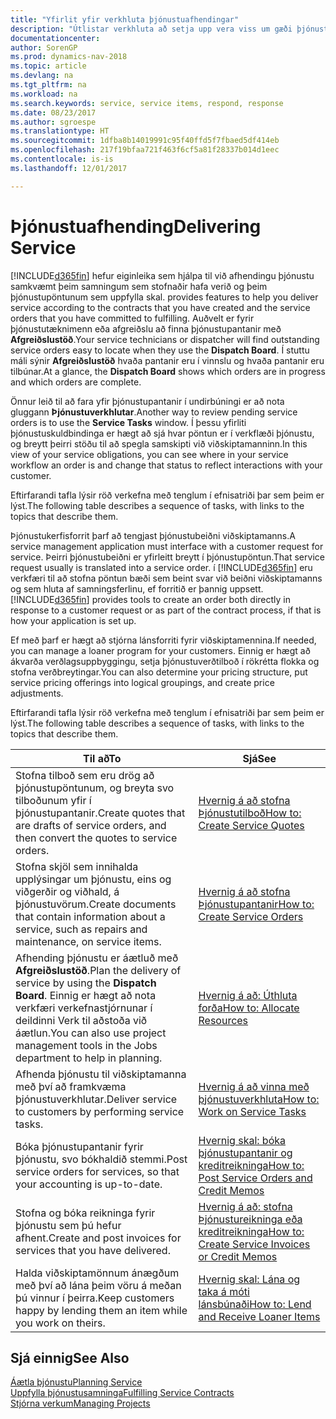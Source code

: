 ```yaml
---
title: "Yfirlit yfir verkhluta þjónustuafhendingar"
description: "Útlistar verkhluta að setja upp vera viss um gæði þjónustuafhendingar og uppfylla samkomulag við viðskiptamenn."
documentationcenter: 
author: SorenGP
ms.prod: dynamics-nav-2018
ms.topic: article
ms.devlang: na
ms.tgt_pltfrm: na
ms.workload: na
ms.search.keywords: service, service items, respond, response
ms.date: 08/23/2017
ms.author: sgroespe
ms.translationtype: HT
ms.sourcegitcommit: 1dfba8b14019991c95f40ffd5f7fbaed5df414eb
ms.openlocfilehash: 217f19bfaa721f463f6cf5a81f28337b014d1eec
ms.contentlocale: is-is
ms.lasthandoff: 12/01/2017

---
```

# <a name="delivering-service"></a><span data-ttu-id="11a1a-103">Þjónustuafhending</span><span class="sxs-lookup"><span data-stu-id="11a1a-103">Delivering Service</span></span>
[!INCLUDE[d365fin](includes/d365fin_md.md)]<span data-ttu-id="11a1a-104"> hefur eiginleika sem hjálpa til við afhendingu þjónustu samkvæmt þeim samningum sem stofnaðir hafa verið og þeim þjónustupöntunum sem uppfylla skal.</span><span class="sxs-lookup"><span data-stu-id="11a1a-104"> provides features to help you deliver service according to the contracts that you have created and the service orders that you have committed to fulfilling.</span></span> <span data-ttu-id="11a1a-105">Auðvelt er fyrir þjónustutæknimenn eða afgreiðslu að finna þjónustupantanir með **Afgreiðslustöð**.</span><span class="sxs-lookup"><span data-stu-id="11a1a-105">Your service technicians or dispatcher will find outstanding service orders easy to locate when they use the **Dispatch Board**.</span></span> <span data-ttu-id="11a1a-106">Í stuttu máli sýnir **Afgreiðslustöð** hvaða pantanir eru í vinnslu og hvaða pantanir eru tilbúnar.</span><span class="sxs-lookup"><span data-stu-id="11a1a-106">At a glance, the **Dispatch Board** shows which orders are in progress and which orders are complete.</span></span>  
  
<span data-ttu-id="11a1a-107">Önnur leið til að fara yfir þjónustupantanir í undirbúningi er að nota gluggann **Þjónustuverkhlutar**.</span><span class="sxs-lookup"><span data-stu-id="11a1a-107">Another way to review pending service orders is to use the **Service Tasks** window.</span></span> <span data-ttu-id="11a1a-108">Í þessu yfirliti þjónustuskuldbindinga er hægt að sjá hvar pöntun er í verkflæði þjónustu, og breytt þeirri stöðu til að spegla samskipti við viðskiptamanninn.</span><span class="sxs-lookup"><span data-stu-id="11a1a-108">In this view of your service obligations, you can see where in your service workflow an order is and change that status to reflect interactions with your customer.</span></span>  
  
<span data-ttu-id="11a1a-109">Eftirfarandi tafla lýsir röð verkefna með tenglum í efnisatriði þar sem þeim er lýst.</span><span class="sxs-lookup"><span data-stu-id="11a1a-109">The following table describes a sequence of tasks, with links to the topics that describe them.</span></span>   

<span data-ttu-id="11a1a-110">Þjónustukerfisforrit þarf að tengjast þjónustubeiðni viðskiptamanns.</span><span class="sxs-lookup"><span data-stu-id="11a1a-110">A service management application must interface with a customer request for service.</span></span> <span data-ttu-id="11a1a-111">Þeirri þjónustubeiðni er yfirleitt breytt í þjónustupöntun.</span><span class="sxs-lookup"><span data-stu-id="11a1a-111">That service request usually is translated into a service order.</span></span> <span data-ttu-id="11a1a-112">í [!INCLUDE[d365fin](includes/d365fin_md.md)] eru verkfæri til að stofna pöntun bæði sem beint svar við beiðni viðskiptamanns og sem hluta af samningsferlinu, ef forritið er þannig uppsett.</span><span class="sxs-lookup"><span data-stu-id="11a1a-112">[!INCLUDE[d365fin](includes/d365fin_md.md)] provides tools to create an order both directly in response to a customer request or as part of the contract process, if that is how your application is set up.</span></span>  
  
<span data-ttu-id="11a1a-113">Ef með þarf er hægt að stjórna lánsforriti fyrir viðskiptamennina.</span><span class="sxs-lookup"><span data-stu-id="11a1a-113">If needed, you can manage a loaner program for your customers.</span></span> <span data-ttu-id="11a1a-114">Einnig er hægt að ákvarða verðlagsuppbyggingu, setja þjónustuverðtilboð í rökrétta flokka og stofna verðbreytingar.</span><span class="sxs-lookup"><span data-stu-id="11a1a-114">You can also determine your pricing structure, put service pricing offerings into logical groupings, and create price adjustments.</span></span>  
  
<span data-ttu-id="11a1a-115">Eftirfarandi tafla lýsir röð verkefna með tenglum í efnisatriði þar sem þeim er lýst.</span><span class="sxs-lookup"><span data-stu-id="11a1a-115">The following table describes a sequence of tasks, with links to the topics that describe them.</span></span>   
  
|<span data-ttu-id="11a1a-116">**Til að**</span><span class="sxs-lookup"><span data-stu-id="11a1a-116">**To**</span></span>|<span data-ttu-id="11a1a-117">**Sjá**</span><span class="sxs-lookup"><span data-stu-id="11a1a-117">**See**</span></span>|  
|------------|-------------|  
|<span data-ttu-id="11a1a-118">Stofna tilboð sem eru drög að þjónustupöntunum, og breyta svo tilboðunum yfir í þjónustupantanir.</span><span class="sxs-lookup"><span data-stu-id="11a1a-118">Create quotes that are drafts of service orders, and then convert the quotes to service orders.</span></span>|[<span data-ttu-id="11a1a-119">Hvernig á að stofna Þjónustutilboð</span><span class="sxs-lookup"><span data-stu-id="11a1a-119">How to: Create Service Quotes</span></span>](service-how-to-create-service-quotes.md)|
|<span data-ttu-id="11a1a-120">Stofna skjöl sem innihalda upplýsingar um þjónustu, eins og viðgerðir og viðhald, á þjónustuvörum.</span><span class="sxs-lookup"><span data-stu-id="11a1a-120">Create documents that contain information about a service, such as repairs and maintenance, on service items.</span></span>|[<span data-ttu-id="11a1a-121">Hvernig á að stofna Þjónustupantanir</span><span class="sxs-lookup"><span data-stu-id="11a1a-121">How to: Create Service Orders</span></span>](service-how-to-create-service-orders.md)|
|<span data-ttu-id="11a1a-122">Afhending þjónustu er áætluð með **Afgreiðslustöð**.</span><span class="sxs-lookup"><span data-stu-id="11a1a-122">Plan the delivery of service by using the **Dispatch Board**.</span></span> <span data-ttu-id="11a1a-123">Einnig er hægt að nota verkfæri verkefnastjórnunar í deildinni Verk til aðstoða við áætlun.</span><span class="sxs-lookup"><span data-stu-id="11a1a-123">You can also use project management tools in the Jobs department to help in planning.</span></span>|[<span data-ttu-id="11a1a-124">Hvernig á að: Úthluta forða</span><span class="sxs-lookup"><span data-stu-id="11a1a-124">How to: Allocate Resources</span></span>](service-how-to-allocate-resources.md)|  
|<span data-ttu-id="11a1a-125">Afhenda þjónustu til viðskiptamanna með því að framkvæma þjónustuverkhlutar.</span><span class="sxs-lookup"><span data-stu-id="11a1a-125">Deliver service to customers by performing service tasks.</span></span>|[<span data-ttu-id="11a1a-126">Hvernig á að vinna með þjónustuverkhluta</span><span class="sxs-lookup"><span data-stu-id="11a1a-126">How to: Work on Service Tasks</span></span>](service-how-to-work-on-service-tasks.md)|  
|<span data-ttu-id="11a1a-127">Bóka þjónustupantanir fyrir þjónustu, svo bókhaldið stemmi.</span><span class="sxs-lookup"><span data-stu-id="11a1a-127">Post service orders for services, so that your accounting is up-to-date.</span></span>|[<span data-ttu-id="11a1a-128">Hvernig skal: bóka þjónustupantanir og kreditreikninga</span><span class="sxs-lookup"><span data-stu-id="11a1a-128">How to: Post Service Orders and Credit Memos</span></span>](service-how-to-post-service-orders.md)|  
|<span data-ttu-id="11a1a-129">Stofna og bóka reikninga fyrir þjónustu sem þú hefur afhent.</span><span class="sxs-lookup"><span data-stu-id="11a1a-129">Create and post invoices for services that you have delivered.</span></span>|[<span data-ttu-id="11a1a-130">Hvernig á að: stofna Þjónustureikninga eða kreditreikninga</span><span class="sxs-lookup"><span data-stu-id="11a1a-130">How to: Create Service Invoices or Credit Memos</span></span>](service-how-create-invoices.md)|  
|<span data-ttu-id="11a1a-131">Halda viðskiptamönnum ánægðum með því að lána þeim vöru á meðan þú vinnur í þeirra.</span><span class="sxs-lookup"><span data-stu-id="11a1a-131">Keep customers happy by lending them an item while you work on theirs.</span></span>| [<span data-ttu-id="11a1a-132">Hvernig skal: Lána og taka á móti lánsbúnaði</span><span class="sxs-lookup"><span data-stu-id="11a1a-132">How to: Lend and Receive Loaner Items</span></span>](service-how-to-lend-receive-loaners.md)|
  
## <a name="see-also"></a><span data-ttu-id="11a1a-133">Sjá einnig</span><span class="sxs-lookup"><span data-stu-id="11a1a-133">See Also</span></span>  
[<span data-ttu-id="11a1a-134">Áætla þjónustu</span><span class="sxs-lookup"><span data-stu-id="11a1a-134">Planning Service</span></span>](service-plan-service.md)  
[<span data-ttu-id="11a1a-135">Uppfylla þjónustusamninga</span><span class="sxs-lookup"><span data-stu-id="11a1a-135">Fulfilling Service Contracts</span></span>](service-fulfill-service-contracts.md)  
[<span data-ttu-id="11a1a-136">Stjórna verkum</span><span class="sxs-lookup"><span data-stu-id="11a1a-136">Managing Projects</span></span>](projects-manage-projects.md)  

